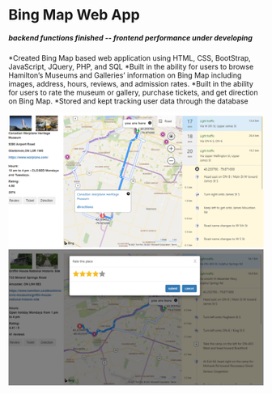 # Bing Map Web App 

##### backend functions finished -- frontend performance under developing

*Created Bing Map based web application using HTML, CSS, BootStrap, JavaScript, JQuery, PHP, and SQL
*Built in the ability for users to browse Hamilton’s Museums and Galleries’ information on Bing Map including images, address, hours, reviews, and admission rates.
*Built in the ability for users to rate the museum or gallery, purchase tickets, and get direction on Bing Map.
*Stored and kept tracking user data through the database

<img src = "screenshot2.PNG" >
<img src = "screenshot1.PNG" >

